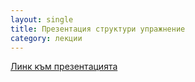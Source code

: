 ```yaml
---
layout: single
title: Презентация структури упражнение
category: лекции
---
```


[Линк към презентацията](https://docs.google.com/presentation/d/1AgevWPvHQkB78018rnPqnipfLAnXrlcNTzkzoh-2Fqg/edit?usp=sharing)
